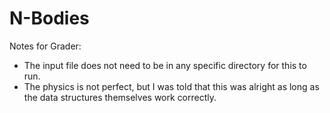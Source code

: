 # N-Bodies
Notes for Grader:
- The input file does not need to be in any specific directory for this to run.
- The physics is not perfect, but I was told that this was alright as long as the data structures themselves work correctly.
